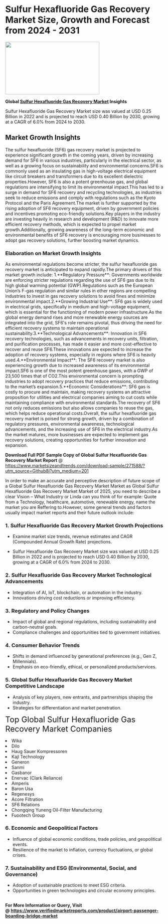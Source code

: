 <H1>Sulfur Hexafluoride Gas Recovery Market Size, Growth and Forecast from 2024 - 2031</H1><img class="aligncenter size-medium wp-image-584254" src="https://thirdeyenews.in/wp-content/uploads/2024/09/Global-Market-Research-300x168.jpeg" alt="" width="300" height="168" /><p><strong>Global&nbsp;<a href="https://www.marketsizeandtrends.com/download-sample/271588/?utm_source=Github8j?utm_medium=201">Sulfur Hexafluoride Gas Recovery Market</a> Insights</strong></p><p>Sulfur Hexafluoride Gas Recovery Market size was valued at USD 0.25 Billion in 2022 and is projected to reach USD 0.40 Billion by 2030, growing at a CAGR of 6.0% from 2024 to 2030.</p><p><h2>Market Growth Insights</h2> The sulfur hexafluoride (SF6) gas recovery market is projected to experience significant growth in the coming years, driven by increasing demand for SF6 in various industries, particularly in the electrical sector, as well as a growing focus on sustainability and environmental concerns.SF6 is commonly used as an insulating gas in high-voltage electrical equipment like circuit breakers and transformers due to its excellent dielectric properties.However, SF6 is also a potent greenhouse gas, and global regulations are intensifying to limit its environmental impact.This has led to a surge in demand for SF6 recovery and recycling technologies, as industries seek to reduce emissions and comply with regulations such as the Kyoto Protocol and the Paris Agreement.The market is further supported by the rising adoption of SF6 recovery equipment, driven by government policies and incentives promoting eco-friendly solutions.Key players in the industry are investing heavily in research and development (R&D) to innovate more efficient recovery methods, which is expected to propel market growth.Additionally, growing awareness of the long-term economic and environmental benefits of SF6 recovery is encouraging more businesses to adopt gas recovery solutions, further boosting market dynamics. <h3>Elaboration on Market Growth Insights</h3> As environmental regulations become stricter, the sulfur hexafluoride gas recovery market is anticipated to expand rapidly.The primary drivers of this market growth include: 1.**Regulatory Pressure**: Governments worldwide are enforcing stricter regulations regarding the use of SF6 gas due to its high global warming potential (GWP).Regulations such as the European Union’s F-gas regulation and similar rules in other regions are compelling industries to invest in gas recovery solutions to avoid fines and minimize environmental impact.2.**Growing Industrial Use**: SF6 gas is widely used in electrical grids, specifically in medium and high-voltage equipment, which is essential for the functioning of modern power infrastructure.As the global energy demand rises and more renewable energy sources are integrated into the grid, SF6's role remains pivotal, thus driving the need for efficient recovery systems to maintain operational sustainability.3.**Technological Advancements**: Innovation in SF6 recovery technologies, such as advancements in recovery units, filtration, and purification processes, has made it easier and more cost-effective to recover and reuse SF6.These innovations are expected to increase the adoption of recovery systems, especially in regions where SF6 is heavily used.4.**Environmental Impact**: The SF6 recovery market is also experiencing growth due to increased awareness of its environmental impact.SF6 is one of the most potent greenhouse gases, with a GWP of 23,500 times that of CO2.This environmental concern is prompting industries to adopt recovery practices that reduce emissions, contributing to the market’s expansion.5.**Economic Considerations**: SF6 gas is costly to procure and maintain, making recovery systems an attractive proposition for utilities and electrical companies aiming to cut costs while maintaining compliance with environmental standards.The recovery of SF6 not only reduces emissions but also allows companies to reuse the gas, which helps reduce operational costs.Overall, the sulfur hexafluoride gas recovery market is poised for strong growth, driven by a combination of regulatory pressures, environmental awareness, technological advancements, and the increasing use of SF6 in the electrical industry.As the market matures, more businesses are expected to implement gas recovery solutions, creating opportunities for further innovation and expansion.</p><p><span class=""><strong>Download Full PDF Sample Copy of Global Sulfur Hexafluoride Gas Recovery Market Report</strong> @ <a href="https://www.marketsizeandtrends.com/download-sample/271588/?utm_source=Github8j?utm_medium=201" target="_blank">https://www.marketsizeandtrends.com/download-sample/271588/?utm_source=Github8j?utm_medium=201</a></span></p><p>In order to make an accurate and perceptive description of future scope of a Global&nbsp;Sulfur Hexafluoride Gas Recovery Market Market as Global&nbsp;Sulfur Hexafluoride Gas Recovery Market Market of 2025, you need to describe a clear Vision &ndash; What Industry or Linda can you think of for example: Quote from a Technology, healthcare, automotive, renewable energy, name the market you are Reffering to.However, some general trends and factors usually impact market reports and their future outlook include:</p><h3>1.&nbsp;<strong>Sulfur Hexafluoride Gas Recovery Market Growth Projections</strong></h3><ul><li>Examine market size trends, revenue estimates and CAGR (Compounded Annual Growth Rate) projections.</li><li><p>Sulfur Hexafluoride Gas Recovery Market size was valued at USD 0.25 Billion in 2022 and is projected to reach USD 0.40 Billion by 2030, growing at a CAGR of 6.0% from 2024 to 2030.</p></li></ul><h3>2.&nbsp;<strong>Sulfur Hexafluoride Gas Recovery Market Technological Advancements</strong></h3><ul><li>Integration of AI, IoT, blockchain, or automation in the industry.</li><li>Innovations driving cost reductions or improving efficiency.</li></ul><h3>3.&nbsp;<strong>Regulatory and Policy Changes</strong></h3><ul><li>Impact of global and regional regulations, including sustainability and carbon-neutral goals.</li><li>Compliance challenges and opportunities tied to government initiatives.</li></ul><h3>4.&nbsp;<strong>Consumer Behavior Trends</strong></h3><ul><li>Shifts in demand influenced by generational preferences (e.g., Gen Z, Millennials).</li><li>Emphasis on eco-friendly, ethical, or personalized products/services.</li></ul><h3>5.&nbsp;<strong>Global Sulfur Hexafluoride Gas Recovery Market Competitive Landscape</strong></h3><ul><li>Analysis of key players, new entrants, and partnerships shaping the industry.</li><li>Strategies for differentiation and market penetration.</li></ul><p data-pm-slice="1 1 []"><span style="color: inherit; font-family: inherit; font-size: 25px;">Top Global Sulfur Hexafluoride Gas Recovery Market Companies</span></p><div class="" data-test-id=""><p><li>Wika</li><li> Dilo</li><li> Haug Sauer Kompressoren</li><li> Kajl Technology</li><li> Generon</li><li> Sanmi</li><li> Gasbanor</li><li> Enervac (Clark Reliance)</li><li> Amperis</li><li> Baron Usa</li><li> Regenesys</li><li> Acore Filtration</li><li> SF6 Relations</li><li> Chongqing Yuneng Oil-Filter Manufacturing</li><li> Fuootech Group</li></p></div><h3>6.&nbsp;<strong>Economic and Geopolitical Factors</strong></h3><ul><li>Influence of global economic conditions, trade policies, and geopolitical events.</li><li>Resilience of the market to inflation, currency fluctuations, or global crises.</li></ul><h3>7.&nbsp;<strong>Sustainability and ESG (Environmental, Social, and Governance)</strong></h3><ul><li>Adoption of sustainable practices to meet ESG criteria.</li><li>Opportunities in green technologies and circular economy principles.</li></ul><h2><strong style="font-size: 14px;">For More Information or Query, Visit @&nbsp;</strong><a style="background-color: #ffffff; font-size: 14px;" href="https://www.marketsizeandtrends.com/report/sulfur-hexafluoride-gas-recovery-market/" target="_blank">https://www.verifiedmarketreports.com/product/airport-passenger-boarding-bridge-market</a></h2>